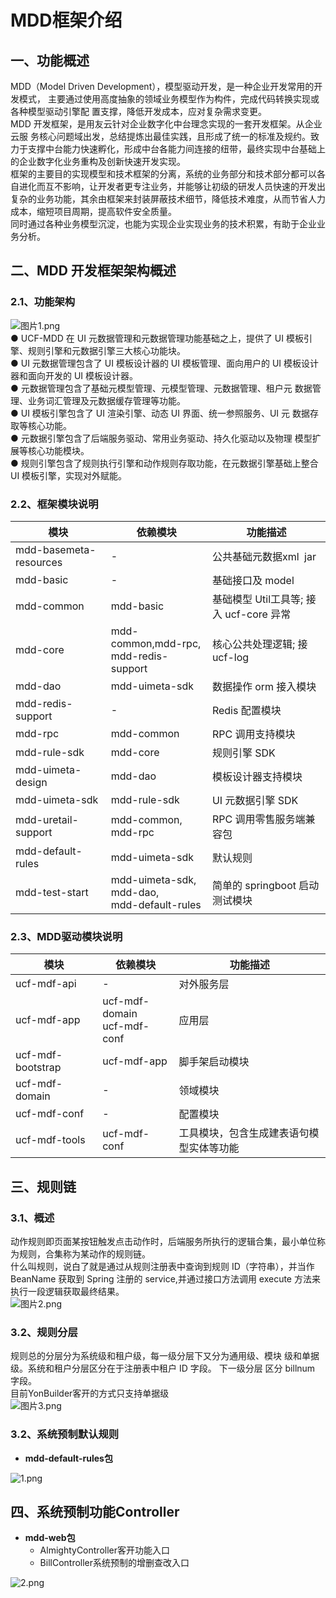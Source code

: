 # MDD框架介绍

<a name="xJipF"></a>
## 一、功能概述
MDD（Model Driven Development），模型驱动开发，是一种企业开发常用的开发模式， 主要通过使用高度抽象的领域业务模型作为构件，完成代码转换实现或各种模型驱动引擎配 置支撑，降低开发成本，应对复杂需求变更。 <br />MDD 开发框架，是用友云针对企业数字化中台理念实现的一套开发框架。从企业云服 务核心问题域出发，总结提炼出最佳实践，且形成了统一的标准及规约。致力于支撑中台能力快速孵化，形成中台各能力间连接的纽带，最终实现中台基础上的企业数字化业务重构及创新快速开发实现。 <br />框架的主要目的实现模型和技术框架的分离，系统的业务部分和技术部分都可以各自进化而互不影响，让开发者更专注业务，并能够让初级的研发人员快速的开发出复杂的业务功能，其余由框架来封装屏蔽技术细节，降低技术难度，从而节省人力成本，缩短项目周期，提高软件安全质量。 <br />同时通过各种业务模型沉淀，也能为实现企业实现业务的技术积累，有助于企业业务分析。
<a name="OclXZ"></a>
## 二、MDD 开发框架架构概述
<a name="UyfJm"></a>
### 2.1、功能架构 
![图片1.png](https://cdn.nlark.com/yuque/0/2020/png/1431516/1599136837152-c691bd61-fa5a-45a2-9ba5-8213de3783cf.png#align=left&display=inline&height=677&margin=%5Bobject%20Object%5D&name=%E5%9B%BE%E7%89%871.png&originHeight=677&originWidth=1269&size=577959&status=done&style=none&width=1269)<br />● UCF-MDD 在 UI 元数据管理和元数据管理功能基础之上，提供了 UI 模板引擎、规则引擎和元数据引擎三大核心功能块。 <br />● UI 元数据管理包含了 UI 模板设计器的 UI 模板管理、面向用户的 UI 模板设计器和面向开发的 UI 模板设计器。 <br />● 元数据管理包含了基础元模型管理、元模型管理、元数据管理、租户元 数据管理、业务词汇管理及元数据缓存管理等功能。 <br />● UI 模板引擎包含了 UI 渲染引擎、动态 UI 界面、统一参照服务、UI 元 数据存取等核心功能。 <br />● 元数据引擎包含了后端服务驱动、常用业务驱动、持久化驱动以及物理 模型扩展等核心功能模块。 <br />● 规则引擎包含了规则执行引擎和动作规则存取功能，在元数据引擎基础上整合 UI 模板引擎，实现对外赋能。
<a name="TdBrx"></a>
### 2.2、框架模块说明
| 模块 | 依赖模块 | 功能描述 |
| --- | --- | --- |
| mdd-basemeta-resources | - | 公共基础元数据xml  jar |
| mdd-basic | - | 基础接口及 model |
| mdd-common | mdd-basic | 基础模型 Util工具等; 接入 ucf-core 异常 |
| mdd-core | mdd-common,mdd-rpc, <br />mdd-redis-support | 核心公共处理逻辑; 接ucf-log |
| mdd-dao | mdd-uimeta-sdk | 数据操作 orm 接入模块 |
| mdd-redis-support | - | Redis 配置模块 |
| mdd-rpc | mdd-common | RPC 调用支持模块 |
| mdd-rule-sdk | mdd-core | 规则引擎 SDK |
| mdd-uimeta-design | mdd-dao | 模板设计器支持模块 |
| mdd-uimeta-sdk | mdd-rule-sdk | UI 元数据引擎 SDK |
| mdd-uretail-support | mdd-common, mdd-rpc | RPC 调用零售服务端兼容包 |
| mdd-default-rules | mdd-uimeta-sdk | 默认规则 |
| mdd-test-start | mdd-uimeta-sdk, <br />mdd-dao, <br />mdd-default-rules | 简单的 springboot 启动测试模块<br /> |



<a name="p68Mn"></a>
### 2.3、MDD驱动模块说明
| 模块 | 依赖模块 | 功能描述 |
| --- | --- | --- |
| ucf-mdf-api | - | 对外服务层 |
| ucf-mdf-app | ucf-mdf-domain<br />ucf-mdf-conf | 应用层 |
| ucf-mdf-bootstrap | ucf-mdf-app | 脚手架启动模块 |
| ucf-mdf-domain | - | 领域模块 |
| ucf-mdf-conf | - | 配置模块 |
| ucf-mdf-tools | ucf-mdf-conf | 工具模块，包含生成建表语句模型实体等功能 |

<a name="Iync3"></a>
## 三、规则链
<a name="Gxy44"></a>
### 3.1、概述
动作规则即页面某按钮触发点击动作时，后端服务所执行的逻辑合集，最小单位称为规则，合集称为某动作的规则链。 <br />什么叫规则，说白了就是通过从规则注册表中查询到规则 ID（字符串），并当作 BeanName 获取到 Spring 注册的 service,并通过接口方法调用 execute 方法来执行一段逻辑获取最终结果。<br />![图片2.png](https://cdn.nlark.com/yuque/0/2020/png/1431516/1599137864176-ad6ba7dd-3630-4295-a0fc-66978c7d7b9c.png#align=left&display=inline&height=218&margin=%5Bobject%20Object%5D&name=%E5%9B%BE%E7%89%872.png&originHeight=218&originWidth=1112&size=43118&status=done&style=none&width=1112)
<a name="Yr3M4"></a>
### 3.2、规则分层
规则总的分层分为系统级和租户级，每一级分层下又分为通用级、模块 级和单据级。系统和租户分层区分在于注册表中租户 ID 字段。 下一级分层 区分 billnum 字段。<br />目前YonBuilder客开的方式只支持单据级<br />![图片3.png](https://cdn.nlark.com/yuque/0/2020/png/1431516/1599138435810-1f3a708a-ec15-4363-b27e-ab077550c04e.png#align=left&display=inline&height=643&margin=%5Bobject%20Object%5D&name=%E5%9B%BE%E7%89%873.png&originHeight=643&originWidth=1052&size=110043&status=done&style=none&width=1052)

<a name="69Ruj"></a>
### 3.2、系统预制默认规则

- **mdd-default-rules包**

![1.png](https://cdn.nlark.com/yuque/0/2020/png/1431516/1599138635886-e1be9202-6a53-4412-8b4e-7c426720e355.png#align=left&display=inline&height=884&margin=%5Bobject%20Object%5D&name=1.png&originHeight=884&originWidth=1390&size=115713&status=done&style=none&width=1390)
<a name="6NNY6"></a>
## 四、系统预制功能Controller

- **mdd-web包**
   - AlmightyController客开功能入口
   - BillController系统预制的增删查改入口

![2.png](https://cdn.nlark.com/yuque/0/2020/png/1431516/1599139052488-ce1f05f2-884d-4d81-afd9-b657552280ee.png#align=left&display=inline&height=908&margin=%5Bobject%20Object%5D&name=2.png&originHeight=908&originWidth=1398&size=111864&status=done&style=none&width=1398)
